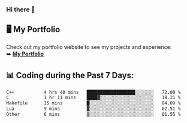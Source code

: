 ### Hi there 🌱  

## 🖥️ My Portfolio  
Check out my portfolio website to see my projects and experience:  
➡️ [**My Portfolio**](https://dieg0raf.github.io/)  

## 📊 Coding during the Past 7 Days: 
<!--START_SECTION:waka-->

```txt
C++           4 hrs 40 mins   ██████████████████░░░░░░░   72.00 %
C             1 hr 11 mins    ████▓░░░░░░░░░░░░░░░░░░░░   18.31 %
Makefile      15 mins         █░░░░░░░░░░░░░░░░░░░░░░░░   04.09 %
Lua           9 mins          ▓░░░░░░░░░░░░░░░░░░░░░░░░   02.51 %
Other         6 mins          ▒░░░░░░░░░░░░░░░░░░░░░░░░   01.55 %
```

<!--END_SECTION:waka-->
<!--
**Dieg0raf/Dieg0raf** is a ✨ _special_ ✨ repository because its `README.md` (this file) appears on your GitHub profile.

Here are some ideas to get you started:

- 🔭 I’m currently working on ...
- 🌱 I’m currently learning ...
- 👯 I’m looking to collaborate on ...
- 🤔 I’m looking for help with ...
- 💬 Ask me about ...
- 📫 How to reach me: ...
- 😄 Pronouns: ...
- ⚡ Fun fact: ...
-->
